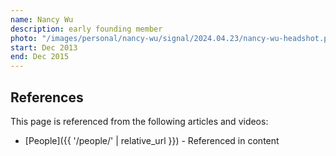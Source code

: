 ```yaml
---
name: Nancy Wu
description: early founding member
photo: "/images/personal/nancy-wu/signal/2024.04.23/nancy-wu-headshot.png"
start: Dec 2013
end: Dec 2015
---
```


## References

This page is referenced from the following articles and videos:

- [People]({{ '/people/' | relative_url }}) - Referenced in content
